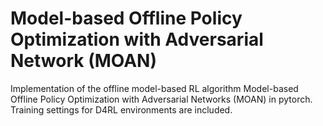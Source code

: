 # Model-based Offline Policy Optimization with Adversarial Network (MOAN)
Implementation of the offline model-based RL algorithm Model-based Offline Policy Optimization with Adversarial Networks (MOAN) in pytorch. Training settings for D4RL environments are included.
